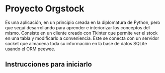 # Proyecto Orgstock

Es una aplicación, en un principio creada en la diplomatura de Python, pero que seguí desarrollando para aprender e interiorizar los conceptos del mismo. Consiste en un cliente creado con Tkinter que permite ver el stock en una tabla y modificarlo a conveniencia. Este se conecta con un servidor socket que almacena toda su información en la base de datos SQLite usando el ORM peewee.

## Instrucciones para iniciarlo

